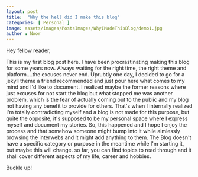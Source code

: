 ```yaml
---
layout: post
title:  "Why the hell did I make this blog"
categories: [ Personal ]
image: assets/images/PostsImages/WhyIMadeThisBlog/demo1.jpg
author : Noor
---
```


Hey fellow reader,

This is my first blog post here. I have been procrastinating making this blog for some years now. Always waiting for the right time, the right theme and platform....the excuses never end. Uprubtly one day, I decided to go for a jekyll theme a friend recommended and just pour here what comes to my mind and I'd like to document. I realized maybe the former reasons where just excuses for not start the blog but what stopped me was another problem, which is the fear of actually coming out to the public and my blog not having any benefit to provide for others. That's when I internally realized I'm totally contradicting myself and a blog is not made for this purpose, but quite the opposite, it's supposed to be my personal space where I express myself and document my stories. So, this happened and I hope I enjoy the process and that somehow someone might bump into it while aimlessly browsing the interwebs and it might add anything to them. The Blog doesn't have a specific category or purpose in the meantime while I'm starting it, but maybe this will change. so far, you can find topics to read through and it shall cover different aspects of my life, career and hobbies.


Buckle up!